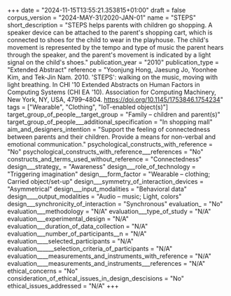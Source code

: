 +++
date = "2024-11-15T13:55:21.353815+01:00"
draft = false
corpus_version = "2024-MAY-31/2020-JAN-01"
name = "STEPS"
short_description = "STEPS helps parents with children go shopping. A speaker device can be attached to the parent's shopping cart, which is connected to shoes for the child to wear in the playhouse. The child's movement is represented by the tempo and type of music the parent hears through the speaker, and the parent's movement is indicated by a light signal on the child's shoes."
publication_year = "2010"
publication_type = "Extended Abstract"
reference = "Yoonjung Hong, Jaesung Jo, Yoonhee Kim, and Tek-Jin Nam. 2010.  'STEPS': walking on the music, moving with light breathing. In CHI '10 Extended Abstracts on Human Factors in Computing Systems (CHI EA '10). Association for Computing Machinery, New York, NY, USA, 4799–4804. https://doi.org/10.1145/1753846.1754234"
tags = ["Wearable", "Clothing", "IoT-enabled object(s)"]
target_group_of_people__target_group = "Family – children and parent(s)"
target_group_of_people___additional_specification = "In shopping mall"
aim_and_designers_intention = "Support the feeling of connectedness between parents and their children. Provide a means for non-verbal and emotional communication."
psychological_constructs_with_reference = "No"
psychological_constructs_with_reference___references = "No"
constructs_and_terms_used_without_reference = "Connectedness"
design___strategy_ = "Awareness"
design___role_of_technology = "Triggering imagination"
design___form_factor = "Wearable – clothing; Carried object/set-up"
design___symmetry_of_interaction_devices = "Asymmetrical"
design___input_modalities = "Behavioral data"
design____output_modalities = "Audio – music; Light, colors"
design___synchronicity_of_interaction = "Synchronous"
evaluation_ = "No"
evaluation___methodology = "N/A"
evaluation___type_of_study = "N/A"
evaluation___experimental_design = "N/A"
evaluation___duration_of_data_collection = "N/A"
evaluation___number_of_participants__n = "N/A"
evaluation____selected_participants = "N/A"
evaluation______selection_criteria_of_participants = "N/A"
evaluation____measurements_and_instruments_with_reference = "N/A"
evaluation____measurements_and_instruments___references = "N/A"
ethical_concerns = "No"
consideration_of_ethical_issues_in_design_descisions = "No"
ethical_issues_addressed = "N/A"
+++

